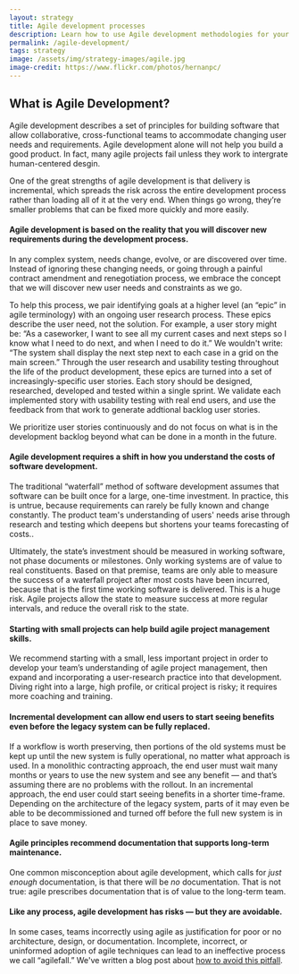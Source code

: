 ```yaml
---
layout: strategy
title: Agile development processes
description: Learn how to use Agile development methodologies for your project.
permalink: /agile-development/
tags: strategy
image: /assets/img/strategy-images/agile.jpg
image-credit: https://www.flickr.com/photos/hernanpc/
---
```


## What is Agile Development?

Agile development describes a set of principles for building software that allow collaborative, cross-functional teams to accommodate changing user needs and requirements. Agile development alone will not help you build a good product. In fact, many agile projects fail unless they work to intergrate human-centered desgin.

One of the great strengths of agile development is that delivery is incremental, which spreads the risk across the entire development process rather than loading all of it at the very end. When things go wrong, they’re smaller problems that can be fixed more quickly and more easily.

#### Agile development is based on the reality that you will discover new requirements during the development process.

In any complex system, needs change, evolve, or are discovered over time. Instead of ignoring these changing needs, or going through a painful contract amendment and renegotiation process, we embrace the concept that we will discover new user needs and constraints as we go.

To help this process, we pair identifying goals at a higher level (an “epic” in agile terminology) with an ongoing user research process. These epics describe the user need, not the solution.  For example, a user story might be: “As a caseworker, I want to see all my current cases and next steps so I know what I need to do next, and when I need to do it.” We wouldn't write: “The system shall display the next step next to each case in a grid on the main screen.” Through the user research and usability testing throughout the life of the product development, these epics are turned into a set of increasingly-specific user stories. Each story should be designed, researched, developed and tested within a single sprint. We validate each implemented story with usability testing with real end users, and use the feedback from that work to generate addtional backlog user stories.

 We prioritize user stories continuously and do not focus on what is in the development backlog beyond what can be done in a month in the future.

#### Agile development requires a shift in how you understand the costs of software development.

The traditional “waterfall” method of software development assumes that software can be built once for a large, one-time investment. In practice, this is untrue, because requirements can rarely be fully known and change constantly. The product team's understanding of users' needs arise through research and testing which deepens but shortens your teams forecasting of costs..

Ultimately, the state’s investment should be measured in working software, not phase documents or milestones. Only working systems are of value to real constituents. Based on that premise, teams are only able to measure the success of a waterfall project after most costs have been incurred, because that is the first time working software is delivered. This is a huge risk. Agile projects allow the state to measure success at more regular intervals, and reduce the overall risk to the state.

#### Starting with small projects can help build agile project management skills.

We recommend starting with a small, less important project in order to develop your team’s understanding of agile project management, then expand and incorporating a user-research practice into that development. Diving right into a large, high profile, or critical project is risky; it requires more coaching and training.

#### Incremental development can allow end users to start seeing benefits even before the legacy system can be fully replaced.

If a workflow is worth preserving, then portions of the old systems must be kept up until the new system is fully operational, no matter what approach is used. In a monolithic contracting approach, the end user must wait many months or years to use the new system and see any benefit — and that’s assuming there are no problems with the rollout. In an incremental approach, the end user could start seeing benefits in a shorter time-frame. Depending on the architecture of the legacy system, parts of it may even be able to be decommissioned and turned off before the full new system is in place to save money.

#### Agile principles recommend documentation that supports long-term maintenance.

One common misconception about agile development, which calls for _just enough_ documentation, is that there will be _no_ documentation. That is not true: agile prescribes documentation that is of value to the long-term team.

#### Like any process, agile development has risks — but they are avoidable.

In some cases, teams incorrectly using agile as justification for poor or no architecture, design, or documentation. Incomplete, incorrect, or uninformed adoption of agile techniques can lead to an ineffective process we call “agilefall.” We've written a blog post about [how to avoid this pitfall](https://18f.gsa.gov/2015/12/29/is-your-project-using-agilefall/).
